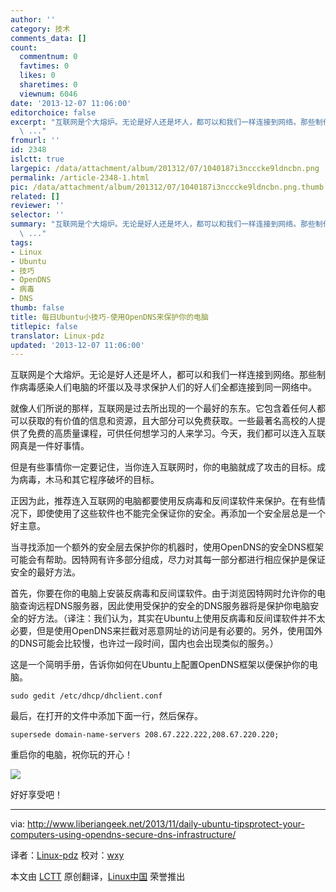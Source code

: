 ```yaml
---
author: ''
category: 技术
comments_data: []
count:
  commentnum: 0
  favtimes: 0
  likes: 0
  sharetimes: 0
  viewnum: 6046
date: '2013-12-07 11:06:00'
editorchoice: false
excerpt: "互联网是个大熔炉。无论是好人还是坏人，都可以和我们一样连接到网络。那些制作病毒感染人们电脑的坏蛋以及寻求保护人们的好人们全都连接到同一网络中。\r\n就像人们所说的那样，互联网是过去所出现的一个最好的东东。
  \ ..."
fromurl: ''
id: 2348
islctt: true
largepic: /data/attachment/album/201312/07/1040187i3ncccke9ldncbn.png
permalink: /article-2348-1.html
pic: /data/attachment/album/201312/07/1040187i3ncccke9ldncbn.png.thumb.jpg
related: []
reviewer: ''
selector: ''
summary: "互联网是个大熔炉。无论是好人还是坏人，都可以和我们一样连接到网络。那些制作病毒感染人们电脑的坏蛋以及寻求保护人们的好人们全都连接到同一网络中。\r\n就像人们所说的那样，互联网是过去所出现的一个最好的东东。
  \ ..."
tags:
- Linux
- Ubuntu
- 技巧
- OpenDNS
- 病毒
- DNS
thumb: false
title: 每日Ubuntu小技巧-使用OpenDNS来保护你的电脑
titlepic: false
translator: Linux-pdz
updated: '2013-12-07 11:06:00'
---
```


互联网是个大熔炉。无论是好人还是坏人，都可以和我们一样连接到网络。那些制作病毒感染人们电脑的坏蛋以及寻求保护人们的好人们全都连接到同一网络中。


就像人们所说的那样，互联网是过去所出现的一个最好的东东。它包含着任何人都可以获取的有价值的信息和资源，且大部分可以免费获取。一些最著名高校的人提供了免费的高质量课程，可供任何想学习的人来学习。今天，我们都可以连入互联网真是一件好事情。


但是有些事情你一定要记住，当你连入互联网时，你的电脑就成了攻击的目标。成为病毒，木马和其它程序破坏的目标。


正因为此，推荐连入互联网的电脑都要使用反病毒和反间谍软件来保护。在有些情况下，即使使用了这些软件也不能完全保证你的安全。再添加一个安全层总是一个好主意。


当寻找添加一个额外的安全层去保护你的机器时，使用OpenDNS的安全DNS框架可能会有帮助。因特网有许多部分组成，尽力对其每一部分都进行相应保护是保证安全的最好方法。


首先，你要在你的电脑上安装反病毒和反间谍软件。由于浏览因特网时允许你的电脑查询远程DNS服务器，因此使用受保护的安全的DNS服务器将是保护你电脑安全的好方法。（译注：我们认为，其实在Ubuntu上使用反病毒和反间谍软件并不太必要，但是使用OpenDNS来拦截对恶意网址的访问是有必要的。另外，使用国外的DNS可能会比较慢，也许过一段时间，国内也会出现类似的服务。）


这是一个简明手册，告诉你如何在Ubuntu上配置OpenDNS框架以便保护你的电脑。



```
sudo gedit /etc/dhcp/dhclient.conf

```

最后，在打开的文件中添加下面一行，然后保存。



```
supersede domain-name-servers 208.67.222.222,208.67.220.220;

```

重启你的电脑，祝你玩的开心！


![](/data/attachment/album/201312/07/1040187i3ncccke9ldncbn.png)


好好享受吧！




---


via: <http://www.liberiangeek.net/2013/11/daily-ubuntu-tipsprotect-your-computers-using-opendns-secure-dns-infrastructure/>


译者：[Linux-pdz](https://github.com/Linux-pdz) 校对：[wxy](https://github.com/wxy)


本文由 [LCTT](https://github.com/LCTT/TranslateProject) 原创翻译，[Linux中国](http://linux.cn/) 荣誉推出
